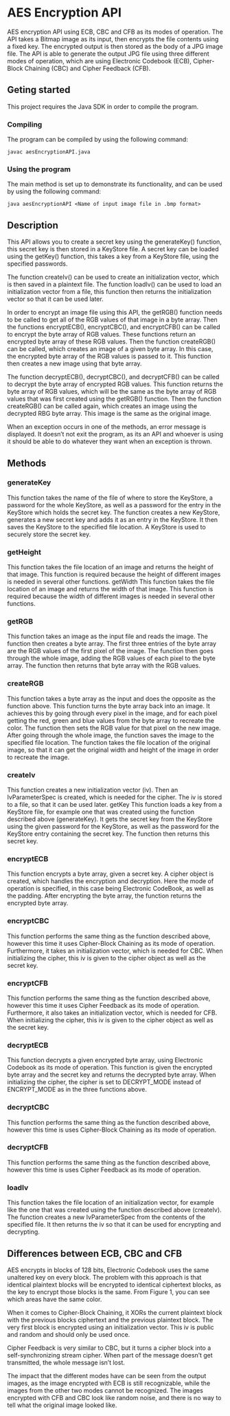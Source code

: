 # AES Encryption API
AES encryption API using ECB, CBC and CFB as its modes of operation. The API takes a Bitmap image as its input, then encrypts the file contents using a fixed key. The encrypted output is then stored as the body of a JPG image file. The API is able to generate the output JPG file using three different modes of operation, which are using Electronic Codebook (ECB), Cipher-Block Chaining (CBC) and Cipher Feedback (CFB).

## Geting started
This project requires the Java SDK in order to compile the program.

### Compiling
The program can be compiled by using the following command:

```
javac aesEncryptionAPI.java
```

### Using the program
The main method is set up to demonstrate its functionality, and can be used by using the following command:

```
java aesEncryptionAPI <Name of input image file in .bmp format>
```

## Description
This API allows you to create a secret key using the generateKey() function, this secret key is then stored in a KeyStore file. A secret key can be loaded using the getKey() function, this takes a key from a KeyStore file, using the specified passwords.

The function createIv() can be used to create an initialization vector, which is then saved in a plaintext file. The function loadIv() can be used to load an initialization vector from a file, this function then returns the initialization vector so that it can be used later.

In order to encrypt an image file using this API, the getRGB() function needs to be called to get all of the RGB values of that image in a byte array. Then the functions encryptECB(), encryptCBC(), and encryptCFB() can be called to encrypt the byte array of RGB values. These functions return an encrypted byte array of these RGB values. Then the function createRGB() can be called, which creates an image of a given byte array. In this case, the encrypted byte array of the RGB values is passed to it. This function then creates a new image using that byte array.

The function decryptECB(), decryptCBC(), and decryptCFB() can be called to decrypt the byte array of encrypted RGB values. This function returns the byte array of RGB values, which will be the same as the byte array of RGB values that was first created using the getRGB() function. Then the function createRGB() can be called again, which creates an image using the decrypted RBG byte array. This image is the same as the original image.

When an exception occurs in one of the methods, an error message is displayed. It doesn’t not exit the program, as its an API and whoever is using it should be able to do whatever they want when an exception is thrown.

## Methods
### generateKey
This function takes the name of the file of where to store the KeyStore, a password for the whole KeyStore, as well as a password for the entry in the KeyStore which holds the secret key. The function creates a new KeyStore, generates a new secret key and adds it as an entry in the KeyStore. It then saves the KeyStore to the specified file location. A KeyStore is used to securely store the secret key.

### getHeight
This function takes the file location of an image and returns the height of that image. This function is required because the height of different images is needed in several other functions.
getWidth
This function takes the file location of an image and returns the width of that image. This function is required because the width of different images is needed in several other functions.

### getRGB
This function takes an image as the input file and reads the image. The function then creates a byte array. The first three entries of the byte array are the RGB values of the first pixel of the image. The function then goes through the whole image, adding the RGB values of each pixel to the byte array. The function then returns that byte array with the RGB values.

### createRGB
This function takes a byte array as the input and does the opposite as the function above. This function turns the byte array back into an image. It achieves this by going through every pixel in the image, and for each pixel getting the red, green and blue values from the byte array to recreate the color. The function then sets the RGB value for that pixel on the new image. After going through the whole image, the function saves the image to the specified file location. The function takes the file location of the original image, so that it can get the original width and height of the image in order to recreate the image.

### createIv
This function creates a new initialization vector (iv). Then an IvParameterSpec is created, which is needed for the cipher. The iv is stored to a file, so that it can be used later.
getKey
This function loads a key from a KeyStore file, for example one that was created using the function described above (generateKey). It gets the secret key from the KeyStore using the given password for the KeyStore, as well as the password for the KeyStore entry containing the secret key. The function then returns this secret key.

### encryptECB
This function encrypts a byte array, given a secret key. A cipher object is created, which handles the encryption and decryption. Here the mode of operation is specified, in this case being Electronic CodeBook, as well as the padding. After encrypting the byte array, the function returns the encrypted byte array.

### encryptCBC
This function performs the same thing as the function described above, however this time it uses Cipher-Block Chaining as its mode of operation. Furthermore, it takes an initialization vector, which is needed for CBC. When initializing the cipher, this iv is given to the cipher object as well as the secret key.

### encryptCFB
This function performs the same thing as the function described above, however this time it uses Cipher Feedback as its mode of operation. Furthermore, it also takes an initialization vector, which is needed for CFB. When initializing the cipher, this iv is given to the cipher object as well as the secret key.

### decryptECB
This function decrypts a given encrypted byte array, using Electronic Codebook as its mode of operation. This function is given the encrypted byte array and the secret key and returns the decrypted byte array. When initializing the cipher, the cipher is set to DECRYPT_MODE instead of ENCRYPT_MODE as in the three functions above.

### decryptCBC
This function performs the same thing as the function described above, however this time is uses Cipher-Block Chaining as its mode of operation.
### decryptCFB
This function performs the same thing as the function described above, however this time is uses Cipher Feedback as its mode of operation.
### loadIv
This function takes the file location of an initialization vector, for example like the one that was created using the function described above (createIv). The function creates a new IvParameterSpec from the contents of the specified file. It then returns the iv so that it can be used for encrypting and decrypting.

## Differences between ECB, CBC and CFB
AES encrypts in blocks of 128 bits, Electronic Codebook uses the same unaltered key on every block. The problem with this approach is that identical plaintext blocks will be encrypted to identical ciphertext blocks, as the key to encrypt those blocks is the same. From Figure 1, you can see which areas have the same color.

When it comes to Cipher-Block Chaining, it XORs the current plaintext block with the previous blocks ciphertext and the previous plaintext block. The very first block is encrypted using an initialization vector. This iv is public and random and should only be used once.

Cipher Feedback is very similar to CBC, but it turns a cipher block into a self-synchronizing stream
cipher. When part of the message doesn’t get transmitted, the whole message isn’t lost.

The impact that the different modes have can be seen from the output images, as the image encrypted
with ECB is still recognizable, while the images from the other two modes cannot be recognized. The
images encrypted with CFB and CBC look like random noise, and there is no way to tell what the
original image looked like.

